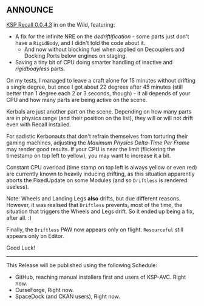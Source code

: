 ## ANNOUNCE

[KSP Recall 0.0.4.3](https://github.com/net-lisias-ksp/KSP-Recall/releases) in on the Wild, featuring:

* A fix for the infinite NRE on the *dedriftification* - some parts just don't have a `RigidBody`, and I didn't told the code about it.
	+ And now without blocking fuel when applied on Decouplers and Docking Ports below engines on staging. 
* Saving a tiny bit of CPU doing smarter handling of inactive and *rigidbodyless* parts.

On my tests, I managed to leave a craft alone for 15 minutes without drifting a single degree, but once I got about 22 degrees after 45 minutes (still better than 1 degree each 2 or 3 seconds, though) - it all depends of your CPU and how many parts are being active on the scene.

Kerbals are just another part on the scene. Depending on how many parts are in physics range (and their position on the list), they will or will not drift even with Recall installed.

For sadistic Kerbonauts that don't refrain themselves from torturing their gaming machines, adjusting the *Maximum Physics Delta-Time Per Frame* may render good results. If your CPU is near the limit (flickering the timestamp on top left to yellow), you may want to increase it a bit.

Constant CPU overload (time stamp on top left is always yellow or even red) are currently known to heavily inducing drifting, as this situation apparently aborts the FixedUpdate on some Modules (and so `Driftless` is rendered useless).

Note: Wheels and Landing Legs **also** drifts, but due different reasons. However, it was realised that `Driftless` prevents, most of the time, the situation that triggers the Wheels and Legs drift. So it ended up being a fix, after all. :)

Finally, the `Driftless` PAW now appears only on flight. `Resourceful` still appears only on Editor.

Good Luck!  

- - - 

This Release will be published using the following Schedule:

* GitHub, reaching manual installers first and users of KSP-AVC. Right now.
* CurseForge, Right now.
* SpaceDock (and CKAN users), Right now.
